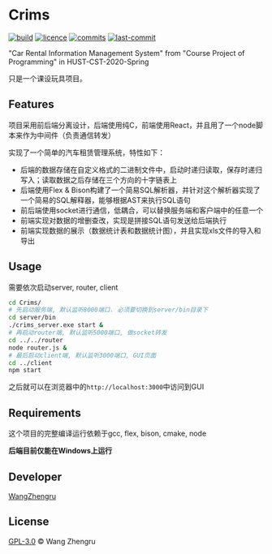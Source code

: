 # Crims

[![build](https://img.shields.io/badge/build-passing-brightgreen.svg?style=plastic-square)](https://github.com/WangZhengru/Crims) [![licence](https://badgen.net/github/license/WangZhengru/Crims)](https://github.com/WangZhengru/Crims) [![commits](https://badgen.net/github/commits/WangZhengru/Crims)](https://github.com/WangZhengru/Crims) [![last-commit](https://badgen.net/github/last-commit/WangZhengru/Crims)](https://github.com/WangZhengru/Crims)

"Car Rental Information Management System" from "Course Project of Programming" in HUST-CST-2020-Spring

只是一个课设玩具项目。

## Features

项目采用前后端分离设计，后端使用纯C，前端使用React，并且用了一个node脚本来作为中间件（负责通信转发）

实现了一个简单的汽车租赁管理系统，特性如下：

+ 后端的数据存储在自定义格式的二进制文件中，启动时递归读取，保存时递归写入；读取数据之后存储在三个方向的十字链表上
+ 后端使用Flex & Bison构建了一个简易SQL解析器，并针对这个解析器实现了一个简易的SQL解释器，能够根据AST来执行SQL语句
+ 前后端使用socket进行通信，低耦合，可以替换服务端和客户端中的任意一个
+ 前端实现对数据的增删查改，实现是拼接SQL语句发送给后端执行
+ 前端实现数据的展示（数据统计表和数据统计图），并且实现xls文件的导入和导出

## Usage

需要依次启动server, router, client

```bash
cd Crims/
# 先启动服务端, 默认监听8000端口. 必须要切换到server/bin目录下
cd server/bin
./crims_server.exe start &
# 再启动router端, 默认监听5000端口, 做socket转发
cd ../../router
node router.js &
# 最后启动client端, 默认监听3000端口, GUI页面
cd ../client
npm start
```

之后就可以在浏览器中的`http://localhost:3000`中访问到GUI

## Requirements

这个项目的完整编译运行依赖于gcc, flex, bison, cmake, node

 **后端目前仅能在Windows上运行**

## Developer

[WangZhengru](https://github.com/WangZhengru)

## License

[GPL-3.0](https://github.com/WangZhengru/Crims/blob/master/LICENSE) © Wang Zhengru